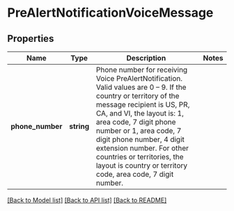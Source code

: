 # PreAlertNotificationVoiceMessage

## Properties
Name | Type | Description | Notes
------------ | ------------- | ------------- | -------------
**phone_number** | **string** | Phone number for receiving Voice PreAlertNotification.  Valid values are 0 – 9.  If the country or territory of the message recipient is US, PR, CA, and VI, the layout is:  1, area code, 7 digit phone number or  1, area code, 7 digit phone number, 4 digit extension number.  For other countries or territories, the layout is country or territory code, area code, 7 digit number. | 

[[Back to Model list]](../../README.md#documentation-for-models) [[Back to API list]](../../README.md#documentation-for-api-endpoints) [[Back to README]](../../README.md)

